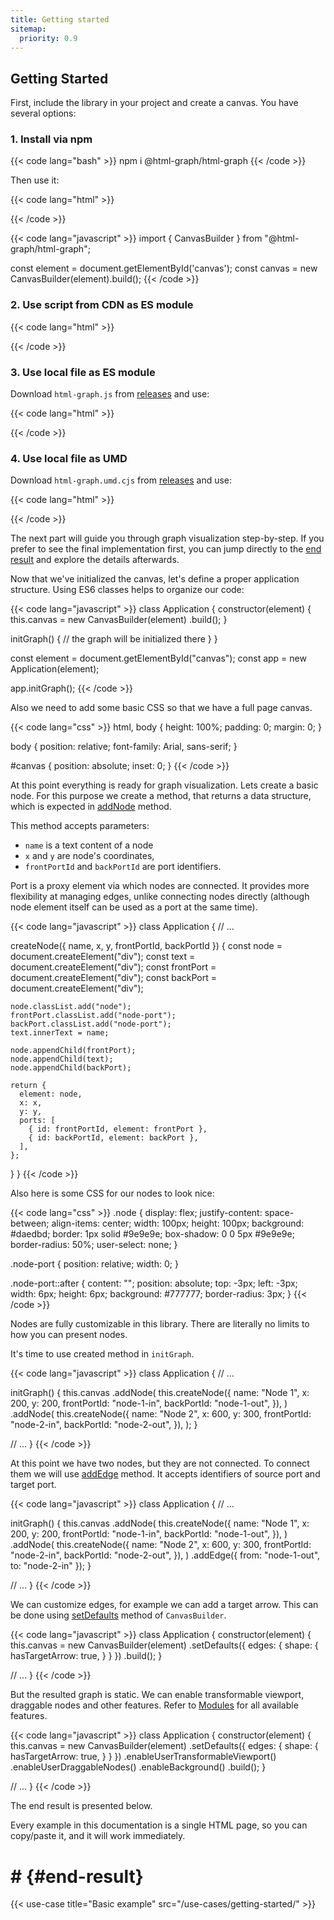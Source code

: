```yaml
---
title: Getting started
sitemap:
  priority: 0.9
---
```


## Getting Started

First, include the library in your project and create a canvas. You have several options:

### 1. Install via npm

{{< code lang="bash" >}}
npm i @html-graph/html-graph
{{< /code >}}

Then use it:

{{< code lang="html" >}}
<div id="canvas"></div>
{{< /code >}}

{{< code lang="javascript" >}}
import { CanvasBuilder } from "@html-graph/html-graph";

const element = document.getElementById('canvas');
const canvas = new CanvasBuilder(element).build();
{{< /code >}}

### 2. Use script from CDN as ES module

{{< code lang="html" >}}
<div id="canvas"></div>
<script type="module">
  import { CanvasBuilder } from "https://unpkg.com/@html-graph/html-graph@3.13.0";

  const element = document.getElementById('canvas');
  const canvas = new CanvasBuilder(element).build();
</script>
{{< /code >}}

### 3. Use local file as ES module

Download `html-graph.js` from <a target="_blank" href="https://github.com/html-graph/html-graph/releases">releases</a> and use:

{{< code lang="html" >}}
<div id="canvas"></div>
<script type="module">
  import { CanvasBuilder } from "/html-graph.js";

  const element = document.getElementById('canvas');
  const canvas = new CanvasBuilder(element).build();
</script>
{{< /code >}}

### 4. Use local file as UMD

Download `html-graph.umd.cjs` from <a target="_blank" href="https://github.com/html-graph/html-graph/releases">releases</a> and use:

{{< code lang="html" >}}
<div id="canvas"></div>
<script src="/html-graph.umd.cjs"></script>
<script>
  const element = document.getElementById('canvas');
  const canvas = new HtmlGraph.CanvasBuilder(element).build();
</script>
{{< /code >}}

The next part will guide you through graph visualization step-by-step.
If you prefer to see the final implementation first, you can jump directly
to the [end result](#end-result) and explore the details afterwards.

Now that we've initialized the canvas, let's define a proper application structure.
Using ES6 classes helps to organize our code:

{{< code lang="javascript" >}}
class Application {
  constructor(element) {
    this.canvas = new CanvasBuilder(element)
      .build();
  }

  initGraph() {
    // the graph will be initialized there
  }
}

const element = document.getElementById("canvas");
const app = new Application(element);

app.initGraph();
{{< /code >}}

Also we need to add some basic CSS so that we have a full page canvas.

{{< code lang="css" >}}
html,
body {
  height: 100%;
  padding: 0;
  margin: 0;
}

body {
  position: relative;
  font-family: Arial, sans-serif;
}

#canvas {
  position: absolute;
  inset: 0;
}
{{< /code >}}

At this point everything is ready for graph visualization.
Lets create a basic node. For this purpose we create a method, that returns a
data structure, which is expected in [addNode](/canvas#add-node) method.

This method accepts parameters:
- `name` is a text content of a node
- `x` and `y` are node's coordinates,
- `frontPortId` and `backPortId` are port identifiers.

Port is a proxy element via
which nodes are connected. It provides more flexibility at managing edges,
unlike connecting nodes directly (although node element itself can be used as a
port at the same time).

{{< code lang="javascript" >}}
class Application {
  // ...

  createNode({ name, x, y, frontPortId, backPortId }) {
    const node = document.createElement("div");
    const text = document.createElement("div");
    const frontPort = document.createElement("div");
    const backPort = document.createElement("div");

    node.classList.add("node");
    frontPort.classList.add("node-port");
    backPort.classList.add("node-port");
    text.innerText = name;

    node.appendChild(frontPort);
    node.appendChild(text);
    node.appendChild(backPort);

    return {
      element: node,
      x: x,
      y: y,
      ports: [
        { id: frontPortId, element: frontPort },
        { id: backPortId, element: backPort },
      ],
    };
  }
}
{{< /code >}}

Also here is some CSS for our nodes to look nice:

{{< code lang="css" >}}
.node {
  display: flex;
  justify-content: space-between;
  align-items: center;
  width: 100px;
  height: 100px;
  background: #daedbd;
  border: 1px solid #9e9e9e;
  box-shadow: 0 0 5px #9e9e9e;
  border-radius: 50%;
  user-select: none;
}

.node-port {
  position: relative;
  width: 0;
}

.node-port::after {
  content: "";
  position: absolute;
  top: -3px;
  left: -3px;
  width: 6px;
  height: 6px;
  background: #777777;
  border-radius: 3px;
}
{{< /code >}}

Nodes are fully customizable in this library. There are literally no limits to
how you can present nodes.

It's time to use created method in `initGraph`.

{{< code lang="javascript" >}}
class Application {
  // ...

  initGraph() {
    this.canvas
      .addNode(
        this.createNode({
          name: "Node 1",
          x: 200,
          y: 200,
          frontPortId: "node-1-in",
          backPortId: "node-1-out",
        }),
      )
      .addNode(
        this.createNode({
          name: "Node 2",
          x: 600,
          y: 300,
          frontPortId: "node-2-in",
          backPortId: "node-2-out",
        }),
      );
  }

  // ...
}
{{< /code >}}

At this point we have two nodes, but they are not connected. To connect them we
will use [addEdge](/canvas#add-edge) method. It accepts identifiers of source
port and target port.

{{< code lang="javascript" >}}
class Application {
  // ...

  initGraph() {
    this.canvas
      .addNode(
        this.createNode({
          name: "Node 1",
          x: 200,
          y: 200,
          frontPortId: "node-1-in",
          backPortId: "node-1-out",
        }),
      )
      .addNode(
        this.createNode({
          name: "Node 2",
          x: 600,
          y: 300,
          frontPortId: "node-2-in",
          backPortId: "node-2-out",
        }),
      )
      .addEdge({ from: "node-1-out", to: "node-2-in" });
  }

  // ...
}
{{< /code >}}

We can customize edges, for example we can add a target arrow.
This can be done using [setDefaults](/defaults) method of `CanvasBuilder`.

{{< code lang="javascript" >}}
class Application {
  constructor(element) {
    this.canvas = new CanvasBuilder(element)
      .setDefaults({
        edges: {
          shape: {
            hasTargetArrow: true,
          }
        }
      })
      .build();
  }

  // ...
}
{{< /code >}}

But the resulted graph is static. We can enable transformable viewport,
draggable nodes and other features. Refer to [Modules](/modules) for all
available features.

{{< code lang="javascript" >}}
class Application {
  constructor(element) {
    this.canvas = new CanvasBuilder(element)
      .setDefaults({
        edges: {
          shape: {
            hasTargetArrow: true,
          }
        }
      })
      .enableUserTransformableViewport()
      .enableUserDraggableNodes()
      .enableBackground()
      .build();
  }

  // ...
}
{{< /code >}}

The end result is presented below.

Every example in this documentation is a single HTML page, so you can copy/paste it, and it will work immediately.

# # {#end-result}

{{< use-case title="Basic example" src="/use-cases/getting-started/" >}}
